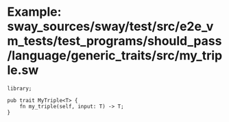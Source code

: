 # Example: sway_sources/sway/test/src/e2e_vm_tests/test_programs/should_pass/language/generic_traits/src/my_triple.sw

```sway
library;

pub trait MyTriple<T> {
    fn my_triple(self, input: T) -> T;
}

```
